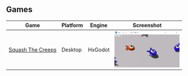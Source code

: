 ## Games
|Game                                                                        |Platform            |Engine             |Screenshot                                    |
|----------------------------------------------------------------------------|--------------------|-------------------|----------------------------------------------|
|[Squash The Creeps](https://github.com/HxGodot/squash-the-creeps-3d-hxgodot)|Desktop             |HxGodot            |![Screenshot](images/squash-the-creeps.jpg)   |